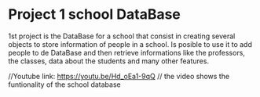 # Project 1 school DataBase

1st project is the DataBase for a school that consist in creating several objects to store information of people in a school.
Is posible to use it to add people to de DataBase and then retrieve informations like the professors, the classes, data about
the students and many other features.


//Youtube link: https://youtu.be/Hd_oEa1-9qQ
// the video shows the funtionality of the school database


